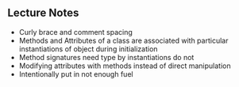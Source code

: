 ## Lecture Notes

- Curly brace and comment spacing
- Methods and Attributes of a class are associated with particular instantiations of object during initialization
- Method signatures need type by instantiations do not
- Modifying attributes with methods instead of direct manipulation 
- Intentionally put in not enough fuel